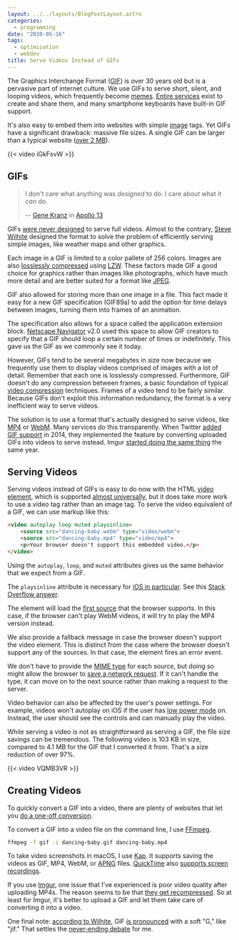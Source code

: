 ```yaml
---
layout: ../../layouts/BlogPostLayout.astro
categories:
  - programming
date: "2020-05-16"
tags:
  - optimization
  - webdev
title: Serve Videos Instead of GIFs
---
```


The Graphics Interchange Format ([GIF](https://en.wikipedia.org/wiki/GIF)) is
over 30 years old but is a pervasive part of internet culture. We use GIFs to
serve short, silent, and looping videos, which frequently become
[memes](https://en.wikipedia.org/wiki/Internet_meme). [Entire
services](https://giphy.com/) exist to create and share them, and many
smartphone keyboards have built-in GIF support.

It's also easy to embed them into websites with simple
[image](https://developer.mozilla.org/en-US/docs/Web/HTML/Element/img) tags. Yet
GIFs have a significant drawback: massive file sizes. A single GIF can be larger
than a typical website ([over 2
MB](https://www.keycdn.com/support/the-growth-of-web-page-size)).

{{< video iGkFsvW >}}

## GIFs

> I don't care what anything was *designed* to do. I care about what it *can* do.
>
> -- [Gene Kranz](https://en.wikipedia.org/wiki/Gene_Kranz) in [Apollo
13](https://youtu.be/XLMDSjCzEx8)

GIFs [were never
designed](https://www.wired.com/2017/05/gif-turns-30-ancient-format-changed-internet/)
to serve full videos. Almost to the contrary, [Steve
Wilhite](https://en.wikipedia.org/wiki/Steve_Wilhite) designed the format to
solve the problem of efficiently serving simple images, like weather maps and
other graphics.

Each image in a GIF is limited to a color pallete of 256 colors. Images are also
[losslessly compressed](https://en.wikipedia.org/wiki/Lossless_compression)
using [LZW](https://en.wikipedia.org/wiki/Lempel%E2%80%93Ziv%E2%80%93Welch).
These factors made GIF a good choice for graphics rather than images like
photographs, which have much more detail and are better suited for a format like
[JPEG](https://en.wikipedia.org/wiki/JPEG).

GIF also allowed for storing more than one image in a file. This fact made it
easy for a new GIF specification (GIF89a) to add the option for time delays
between images, turning them into frames of an animation.

The specification also allows for a space called the application extension
block. [Netscape Navigator](https://en.wikipedia.org/wiki/Netscape_Navigator)
v2.0 used this space to allow GIF creators to specify that a GIF should loop a
certain number of times or indefinitely. This gave us the GIF as we commonly see
it today.

However, GIFs tend to be several megabytes in size now because we frequently use
them to display videos comprised of images with a lot of detail. Remember that
each one is losslessly compressed. Furthermore, GIF doesn't do any compression
between frames, a basic foundation of typical [video
compression](https://en.wikipedia.org/wiki/Data_compression#Video) techniques.
Frames of a video tend to be fairly similar. Because GIFs don't exploit this
information redundancy, the format is a very inefficient way to serve videos.

The solution is to use a format that's actually designed to serve videos, like
[MP4](https://en.wikipedia.org/wiki/MPEG-4_Part_14) or
[WebM](https://en.wikipedia.org/wiki/WebM). Many services do this transparently.
When Twitter [added GIF
support](https://techcrunch.com/2014/06/19/gasp-twitter-gifs-arent-actually-gifs/)
in 2014, they implemented the feature by converting uploaded GIFs into videos to
serve instead. Imgur [started doing the same
thing](https://blog.imgur.com//2014/10/09/introducing-gifv/) the same year.

## Serving Videos

Serving videos instead of GIFs is easy to do now with the HTML [video
element](https://developer.mozilla.org/en-US/docs/Web/HTML/Element/video), which
is supported [almost universally](https://caniuse.com/#feat=video), but it does
take more work to use a video tag rather than an image tag. To serve the video
equivalent of a GIF, we can use markup like this:

```html
<video autoplay loop muted playsinline>
    <source src="dancing-baby.webm" type="video/webm">
    <source src="dancing-baby.mp4" type="video/mp4">
    <p>Your browser doesn't support this embedded video.</p>
</video>
```

Using the `autoplay`, `loop`, and `muted` attributes gives us the same behavior
that we expect from a GIF.

The `playsinline` attribute is necessary for [iOS in
particular](https://webkit.org/blog/6784/new-video-policies-for-ios/). See this
[Stack Overflow answer](https://stackoverflow.com/a/48493032/1481479).

The element will load the [first
source](https://developer.mozilla.org/en-US/docs/Learn/HTML/Multimedia_and_embedding/Video_and_audio_content#Media_file_support_in_browsers)
that the browser supports. In this case, if the browser can't play WebM videos,
it will try to play the MP4 version instead.

We also provide a fallback message in case the browser doesn't support the video
element. This is distinct from the case where the browser doesn't support any of
the sources. In that case, the element fires an error event.

We don't have to provide the [MIME
type](https://developer.mozilla.org/en-US/docs/Web/HTTP/Basics_of_HTTP/MIME_types)
for each source, but doing so might allow the browser to [save a network
request](https://developer.mozilla.org/en-US/docs/Web/HTML/Element/source#Attributes).
If it can't handle the type, it can move on to the next source rather than
making a request to the server.

Video behavior can also be affected by the user's power settings. For example,
videos won't autoplay on iOS if the user has [low power
mode](https://support.apple.com/en-us/HT205234) on. Instead, the user should see
the controls and can manually play the video.

While serving a video is not as straightforward as serving a GIF, the file size
savings can be tremendous. The following video is 103 KB in size, compared to
4.1 MB for the GIF that I converted it from. That's a size reduction of over
97%.

{{< video VQMB3VR >}}

## Creating Videos

To quickly convert a GIF into a video, there are plenty of websites that let you
[do a one-off conversion](https://cloudconvert.com/gif-to-mp4).

To convert a GIF into a video file on the command line, I use
[FFmpeg](https://ffmpeg.org/).

```sh
ffmpeg -f gif -i dancing-baby.gif dancing-baby.mp4
```

To take video screenshots in macOS, I use [Kap](https://getkap.co/). It supports
saving the videos as GIF, MP4, WebM, or
[APNG](https://en.wikipedia.org/wiki/APNG) files.
[QuickTime](https://support.apple.com/quicktime) also [supports screen
recordings](https://support.apple.com/guide/quicktime-player/record-your-screen-qtp97b08e666/mac).

If you use [Imgur](https://imgur.com/), one issue that I've experienced is poor
video quality after uploading MP4s. The reason seems to be that [they get
recompressed](https://community.imgur.com/t/videos-losing-quality-on-upload/62258).
So at least for Imgur, it's better to upload a GIF and let them take care of
converting it into a video.

One final note: [according to
Wilhite](https://www.youtube.com/watch?v=CBtKxsuGvko), GIF [is
pronounced](https://bits.blogs.nytimes.com/2013/05/23/battle-over-gif-pronunciation-erupts/)
with a soft "G," like "jif." That settles the [never-ending
debate](https://www.mentalfloss.com/article/551894/how-do-linguists-pronounce-gif)
for me.
